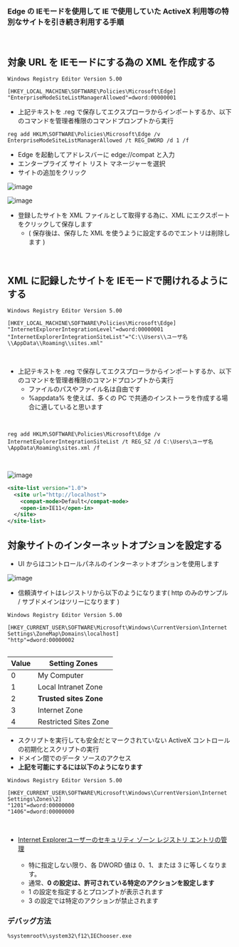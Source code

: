 ### Edge の IEモードを使用して IE で使用していた ActiveX 利用等の特別なサイトを引き続き利用する手順

<br>

## 対象 URL を IEモードにする為の XML を作成する
```
Windows Registry Editor Version 5.00

[HKEY_LOCAL_MACHINE\SOFTWARE\Policies\Microsoft\Edge]
"EnterpriseModeSiteListManagerAllowed"=dword:00000001

```

- 上記テキストを .reg で保存してエクスプローラからインポートするか、以下のコマンドを管理者権限のコマンドプロンプトから実行

```
reg add HKLM\SOFTWARE\Policies\Microsoft\Edge /v EnterpriseModeSiteListManagerAllowed /t REG_DWORD /d 1 /f
```

- Edge を起動してアドレスバーに edge://compat と入力
- エンタープライズ サイト リスト マネージャーを選択
- サイトの追加をクリック

![image](https://user-images.githubusercontent.com/1501327/151492507-56006468-02af-4f8b-9738-c2a4498bb7a6.png)

![image](https://user-images.githubusercontent.com/1501327/151492626-61115803-f1d0-48d3-ad8f-5108e5443ee4.png)

- 登録したサイトを XML ファイルとして取得する為に、XML にエクスポートをクリックして保存します
  - ( 保存後は、保存した XML を使うように設定するのでエントリは削除します )

<br>

## XML に記録したサイトを IEモードで開けれるようにする
```
Windows Registry Editor Version 5.00

[HKEY_LOCAL_MACHINE\SOFTWARE\Policies\Microsoft\Edge]
"InternetExplorerIntegrationLevel"=dword:00000001
"InternetExplorerIntegrationSiteList"="C:\\Users\\ユーザ名\\AppData\\Roaming\\sites.xml"

```

<br>

- 上記テキストを .reg で保存してエクスプローラからインポートするか、以下のコマンドを管理者権限のコマンドプロンプトから実行
  - ファイルのパスやファイル名は自由です
  - %appdata% を使えば、多くの PC で共通のインストーラを作成する場合に適していると思います

<br>

```
reg add HKLM\SOFTWARE\Policies\Microsoft\Edge /v InternetExplorerIntegrationSiteList /t REG_SZ /d C:\Users\ユーザ名\AppData\Roaming\sites.xml /f
```

<br>

![image](https://user-images.githubusercontent.com/1501327/151495246-3e7c82bf-b7be-43b2-87c9-db4df1ec1104.png)

```xml
<site-list version="1.0">
  <site url="http://localhost">
    <compat-mode>Default</compat-mode>
    <open-in>IE11</open-in>
  </site>
</site-list>
```

## 対象サイトのインターネットオプションを設定する

- UI からはコントロールパネルのインターネットオプションを使用します

![image](https://user-images.githubusercontent.com/1501327/151499552-5764f687-adbc-473f-9c2f-ff8075090544.png)


- 信頼済サイトはレジストリから以下のようになります( http のみのサンプル / サブドメインはツリーになります )
```
Windows Registry Editor Version 5.00

[HKEY_CURRENT_USER\SOFTWARE\Microsoft\Windows\CurrentVersion\Internet Settings\ZoneMap\Domains\localhost]
"http"=dword:00000002


```

| Value | Setting Zones |
| ------------- | ------------- |
| 0  | My Computer  |
| 1  | Local Intranet Zone  |
| 2  | **Trusted sites Zone**  |
| 3  | Internet Zone  |
| 4  | Restricted Sites Zone  |


- スクリプトを実行しても安全だとマークされていない ActiveX コントロールの初期化とスクリプトの実行
- ドメイン間でのデータ ソースのアクセス
- **上記を可能にするには以下のようになります**

```
Windows Registry Editor Version 5.00

[HKEY_CURRENT_USER\SOFTWARE\Microsoft\Windows\CurrentVersion\Internet Settings\Zones\2]
"1201"=dword:00000000
"1406"=dword:00000000

```

<br>

- [Internet Explorerユーザーのセキュリティ ゾーン レジストリ エントリの管理](https://docs.microsoft.com/ja-JP/troubleshoot/developer/browsers/security-privacy/ie-security-zones-registry-entries)<br><br>
  - 特に指定しない限り、各 DWORD 値は 0、1、または 3 に等しくなります。 
  - 通常、**0 の設定は、許可されている特定のアクションを設定します**
  - 1 の設定を指定するとプロンプトが表示されます
  - 3 の設定では特定のアクションが禁止されます



### デバッグ方法
```
%systemroot%\system32\f12\IEChooser.exe
```
